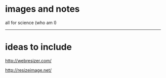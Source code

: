 # images and notes
all for science (who am I)



---

# ideas to include

http://webresizer.com/

http://resizeimage.net/
